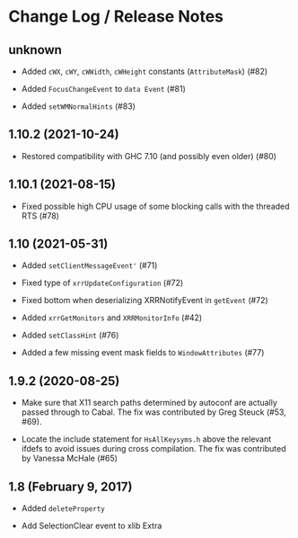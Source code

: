 # Change Log / Release Notes

## unknown

  * Added `cWX`, `cWY`, `cWWidth`, `cWHeight` constants (`AttributeMask`) (#82)

  * Added `FocusChangeEvent` to `data Event` (#81)

  * Added `setWMNormalHints` (#83)

## 1.10.2 (2021-10-24)

  * Restored compatibility with GHC 7.10 (and possibly even older) (#80)

## 1.10.1 (2021-08-15)

  * Fixed possible high CPU usage of some blocking calls with the threaded RTS (#78)

## 1.10 (2021-05-31)

  * Added `setClientMessageEvent'` (#71)

  * Fixed type of `xrrUpdateConfiguration` (#72)

  * Fixed bottom when deserializing XRRNotifyEvent in `getEvent` (#72)

  * Added `xrrGetMonitors` and `XRRMonitorInfo` (#42)

  * Added `setClassHint` (#76)

  * Added a few missing event mask fields to `WindowAttributes` (#77)

## 1.9.2 (2020-08-25)

  * Make sure that X11 search paths determined by autoconf are actually passed
    through to Cabal. The fix was contributed by Greg Steuck (#53, #69).

  * Locate the include statement for `HsAllKeysyms.h` above the relevant ifdefs
    to avoid issues during cross compilation. The fix was contributed by
    Vanessa McHale (#65)

## 1.8 (February 9, 2017)

  * Added `deleteProperty`

  * Add SelectionClear event to xlib Extra
